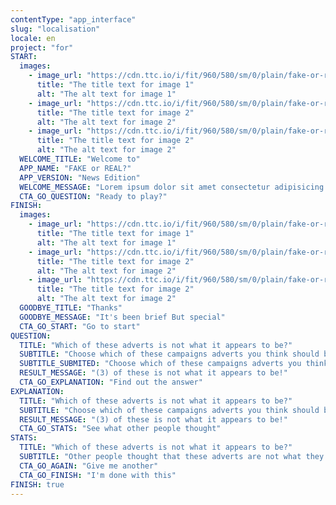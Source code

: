```yaml
---
contentType: "app_interface"
slug: "localisation"
locale: en
project: "for"
START:
  images:
    - image_url: "https://cdn.ttc.io/i/fit/960/580/sm/0/plain/fake-or-real-news-edition/1.jpg"
      title: "The title text for image 1"
      alt: "The alt text for image 1"
    - image_url: "https://cdn.ttc.io/i/fit/960/580/sm/0/plain/fake-or-real-news-edition/2.jpg"
      title: "The title text for image 2"
      alt: "The alt text for image 2"
    - image_url: "https://cdn.ttc.io/i/fit/960/580/sm/0/plain/fake-or-real-news-edition/2.jpg"
      title: "The title text for image 2"
      alt: "The alt text for image 2"
  WELCOME_TITLE: "Welcome to"
  APP_NAME: "FAKE or REAL?"
  APP_VERSION: "News Edition"
  WELCOME_MESSAGE: "Lorem ipsum dolor sit amet consectetur adipisicing elit. Ad est laborum autem ullam explicabo voluptatem corporis illum eaque consectetur magni quo deserunt.<br> Quia laudantium quae et officia saepe sunt assumenda. <br> Ohh ohhh"
  CTA_GO_QUESTION: "Ready to play?"
FINISH:
  images:
    - image_url: "https://cdn.ttc.io/i/fit/960/580/sm/0/plain/fake-or-real-news-edition/1.jpg"
      title: "The title text for image 1"
      alt: "The alt text for image 1"
    - image_url: "https://cdn.ttc.io/i/fit/960/580/sm/0/plain/fake-or-real-news-edition/2.jpg"
      title: "The title text for image 2"
      alt: "The alt text for image 2"
    - image_url: "https://cdn.ttc.io/i/fit/960/580/sm/0/plain/fake-or-real-news-edition/2.jpg"
      title: "The title text for image 2"
      alt: "The alt text for image 2"
  GOODBYE_TITLE: "Thanks"
  GOODBYE_MESSAGE: "It's been brief But special"
  CTA_GO_START: "Go to start"
QUESTION:
  TITLE: "Which of these adverts is not what it appears to be?"
  SUBTITLE: "Choose which of these campaigns adverts you think should be treated with caution!"
  SUBTITLE_SUBMITED: "Choose which of these campaigns adverts you think should be treated with caution!"
  RESULT_MESSAGE: "(3) of these is not what it appears to be!"
  CTA_GO_EXPLANATION: "Find out the answer"
EXPLANATION:
  TITLE: "Which of these adverts is not what it appears to be?"
  SUBTITLE: "Choose which of these campaigns adverts you think should be treated with caution!"
  RESULT_MESSAGE: "(3) of these is not what it appears to be!"
  CTA_GO_STATS: "See what other people thought"
STATS:
  TITLE: "Which of these adverts is not what it appears to be?"
  SUBTITLE: "Other people thought that these adverts are not what they appeard to be:"
  CTA_GO_AGAIN: "Give me another"
  CTA_GO_FINISH: "I'm done with this"
FINISH: true
---
```

